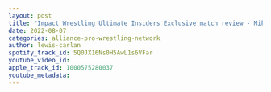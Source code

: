 ```yaml
---
layout: post
title: "Impact Wrestling Ultimate Insiders Exclusive match review - Mike Bailey vs 1 Called Manders"
date: 2022-08-07
categories: alliance-pro-wrestling-network
author: lewis-carlan
spotify_track_id: 5Q0JX16Ns0H5AwL1s6VFar
youtube_video_id: 
apple_track_id: 1000575280037
youtube_metadata: 
---
```


